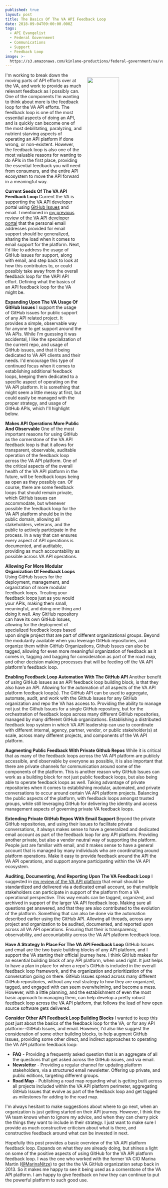 ```yaml
---
published: true
layout: post
title: The Basics Of The VA API Feedback Loop
date: 2018-09-04T09:00:00.000Z
tags:
  - API Evangelist
  - Federal Government
  - Communications
  - Support
  - Feedback Loop
image: >-
  https://s3.amazonaws.com/kinlane-productions/federal-government/va/va-github-issue-production-api-access-request.png
---
```

<p><img src="{{ page.image }}" width="45%" align="right" style="padding: 15px;" /></p>I'm working to break down the moving parts of API efforts over at the VA, and work to provide as much relevant feedback as I possibly can. One of the components I'm wanting to think about more is the feedback loop for the VA API efforts. The feedback loop is one of the most essential aspects of doing an API, and is quickly can become one of the most debilitating, paralyzing, and nutrient starving aspects of operating an API platform if done wrong, or non-existent. However, the feedback loop is also one of the most valuable reasons for wanting to do APIs in the first place, providing the essential feedback you will need from consumers, and the entire API ecosystem to move the API forward in a meaningful way.

**Current Seeds Of The VA API Feedback Loop**
Current the VA is supporting the VA API developer portal using [GitHub Issues](https://github.com/department-of-veterans-affairs/vets-api-clients/issues) and email. I mentioned in [my previous review of the VA API developer portal](http://apievangelist.com/2018/08/28/reviewing-the-department-of-veterans-affairs-va-new-developer-portal/) that the personal email addresses provided for email support should be generalized, sharing the load when it comes to email support for the platform. Next, I'd like to address the usage of GitHub issues for support, along with email, and step back to look at how this contributes to, or could possibly take away from the overall feedback loop for the VAPI API effort. Defining what the basics of an API feedback loop for the VA might be.

**Expanding Upon The VA Usage Of GitHub Issues**
I support the usage of GitHub issues for public support of any API related project. It provides a simple, observable way for anyone to get support around the VA APIs. While I'm guessing it was accidental, I like the specialization of the current repo, and usage of GitHub issues, and that it being dedicated to VA API clients and their needs. I'd encourage this type of continued focus when it comes to establishing additional feedback loops, keeping them dedicated to a specific aspect of operating on the VA API platform. It is something that might seem a little messy at first, but could easily be managed with the proper strategy, and usage of GitHub APIs, which I'll highlight below.

**Makes API Operations More Public And Observable**
One of the most important reasons for using GitHub as the cornerstone of the VA API feedback loop is that it allows for transparent, observable, auditable operation of the feedback loop across the VA API platform. One of the critical aspects of the overall health of the VA API platform in the future, will be feedback loops being as open as they possibly can. Of course, there are some feedback loops that should remain private, which GitHub issues can accommodate, but whenever possible the feedback loop for the VA API platform should be in the public domain, allowing all stakeholders, veterans, and the public to actively participate in the process. In a way that can ensures every aspect of API operations is documented, and auditable, providing as much accountability as possible across VA API operations.

**Allowing For More Modular Organization Of Feedback Loops**
Using GitHub Issues for the deployment, management, and organization of more modular feedback loops. Treating your feedback loops just as you would your APIs, making them small, meaningful, and doing one thing and doing it well. Any GitHub repository can have its own GitHub Issues, allowing for the deployment of specialized feedback loops based upon single project that are part of different organizational groups. Beyond the modularity available when you leverage GitHub repositories, and organize them within GitHub Organizations, Github Issues can also be tagged, allowing for even more meaningful organization of feedback as it comes in, tagging and bagging for consideration as part of the road map, and other decision making processes that will be feeding off the VA API platform's feedback loop.

**Enabling Feedback Loop Automation With The GitHub API**
Another benefit of using GitHub Issues as an API feedback loop building block, is that they also have an API. Allowing for the automation of all aspects of the VA API platform feedback loop(s). The GitHub API can be used to aggregate, automate, audit, and work with the Github Issues for any GitHub organization and repo the VA has access to. Providing the ability to manage not just the Github Issues for a single GitHub repository, but for the orchestration of feedback loops across many different GitHub repositories, managed by many different GitHub organizations. Establishing a distributed feedback loop system in which VA API leadership can use to coordinate with different internal, agency, partner, vendor, or public stakeholder(s) at scale, across many different projects, and components of the VA API platform.

**Augmenting Public Feedback With Private Github Repos**
While it is critical that as many of the feedback loops across the VA API platform are publicly accessible, and observable by everyone as possible, it is also important that there are private channels for communication around some of the components of the platform. This is another reason why GitHub Issues can work as a building block for not just public feedback loops, but also being able to operate feedback loops as well. Taking advantage of private repositories when it comes to establishing modular, automated, and private conversations to occur around certain VA API platform projects. Balancing the public aspects of the platform, with feedback loops amongst trusted groups, while still leveraging GitHub for delivering the identity and access management aspects of governing private VA feedback loops.

**Extending Private GitHub Repos With Email Support**
Beyond the private GitHub repositories, and using their issues to facilitate private conversations, it always makes sense to have a generalized and dedicated email account as part of the feedback loop for any API platform. Providing another private, but also a vendor neutral way of supporting the platform. People just are familiar with email, and it makes sense to have a general account that is managed by many individuals who are coordinating around platform operations. Make it easy to provide feedback around the API the VA API operations, and support anyone participating within the VA API ecosystem.

**Auditing, Documenting, And Reporting Upon The VA Feedback Loop**
I suggested in [my review of the VA API platform](http://apievangelist.com/2018/08/28/reviewing-the-department-of-veterans-affairs-va-new-developer-portal/) that email should be standardized and delivered via a dedicated email account, so that multiple stakeholders can participate in support of the platform from a VA operational perspective. This way emails can be tagged, organized, and archived in support of the larger VA API feedback loop. Making sure all questions get answered, and that they are also contributed to the evolution of the platform. Something that can also be done via the automation described earlier using the GitHub API. Allowing all threads, across any project and organization to be audited, documented, and reported upon across all VA API operations. Ensuring that their is transparency, observability, and accountability across the VA API platform feedback loop.

**Have A Strategy In Place For The VA API Feedback Loop**
GitHub Issues and email are the two basic building blocks of any API platform, and I support the VA starting their official journey here. I think GitHub makes for an essential building block of any API platform, when used right. It just helps to have a plan in place for when a repo's GitHub is included in the overall feedback loop framework, and the organization and prioritization of the conversation going on there. GitHub Issues spread across many different GitHub repositories, without any real strategy to how they are organized, tagged, and engaged with can seem overwhelming, and become a mess. However, with a little planning, and the establishment of even the most basic approach to managing them, can help develop a pretty robust feedback loop across the VA API platform, that follows the lead of how open source software gets delivered.

**Consider Other API Feedback Loop Building Blocks**
I wanted to keep this post just about the basics of the feedback loop for the VA, or for any API platform--GitHub Issues, and email. However, I'd also like suggest the consideration of some other building blocks, to help augment GitHub Issues, providing some other direct, and indirect approaches to operating the VA API platform feedback loop:

- **FAQ** - Providing a frequently asked question that is an aggregate of all the questions that get asked across the GitHub issues, and via email.
- **Newsletter** - Providing a regular channel for updating platform stakeholders, via a structured email newsletter. Offering up private, and public editions, targeting different groups.
- **Road Map** - Publishing a road map regarding what is getting built across all projects included within the VA API platform perimeter, aggregating GitHub Issues that evolve as part of the feedback loop and get tagged as milestones for adding to the road map.

I'm always hesitant to make suggestions about where to go next, when an organization is just getting started on their API journey. However, I think the VA team knows when to ignore my advice, and when they can cherry pick the things they want to include in their strategy. I just want to make sure I provide as much constructive criticism about what is there, and constructive feedback around what can be invested in next.

Hopefully this post provides a basic overview of the VA API platform feedback loop. Expands on what they are already doing, but shines a light on some of the positive aspects of using GitHub for the VA API platform feedback loop. I was the one who worked with the former VA CIO Marina Martin ([@MarinaNitze](https://twitter.com/MarinaNitze)) to get the the VA GitHub organization setup back in 2013. So it makes me happy to see it being used as a cornerstone of the VA API platform. I am happy to give feedback on how they can continue to put the powerful platform to such good use.
